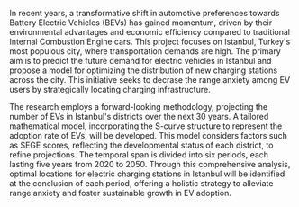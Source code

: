 In recent years, a transformative shift in automotive preferences towards Battery Electric
Vehicles (BEVs) has gained momentum, driven by their environmental advantages and
economic efficiency compared to traditional Internal Combustion Engine cars.
This project focuses on Istanbul, Turkey's most populous city, where transportation demands
are high. The primary aim is to predict the future demand for electric vehicles in Istanbul and
propose a model for optimizing the distribution of new charging stations across the city. This
initiative seeks to decrase the range anxiety among EV users by strategically locating charging
infrastructure.

The research employs a forward-looking methodology, projecting the number of EVs in
Istanbul's districts over the next 30 years. A tailored mathematical model, incorporating the
S-curve structure to represent the adoption rate of EVs, will be developed. This model
considers factors such as SEGE scores, reflecting the developmental status of each district, to
refine projections. The temporal span is divided into six periods, each lasting five years from
2020 to 2050. Through this comprehensive analysis, optimal locations for electric charging
stations in Istanbul will be identified at the conclusion of each period, offering a holistic
strategy to alleviate range anxiety and foster sustainable growth in EV adoption.


